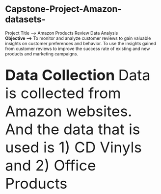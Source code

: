 # Capstone-Project-Amazon-datasets-

Project Title --> Amazon Products Review Data Analysis
</br>
<b> Objective --></b>
To monitor and analyze customer reviews to gain valuable insights on customer preferences and behavior. To use the insights gained from customer reviews to improve the success rate of existing and new products and marketing campaigns. 

</br>
<b><font size='10'> Data Collection </b>
Data is collected from Amazon websites. And the data that is used is 
 1) CD Vinyls and 2) Office Products

